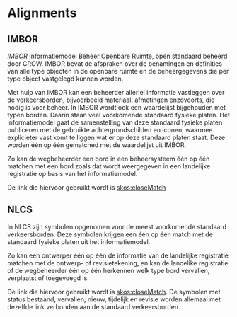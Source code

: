 # Alignments


## IMBOR

<dfn>IMBOR</dfn> Informatiemodel Beheer Openbare Ruimte, open standaard beheerd door CROW. IMBOR bevat de afspraken over de benamingen en definities van alle type objecten in de openbare ruimte en de beheergegevens die per type object vastgelegd kunnen worden.

Met hulp van IMBOR kan een beheerder allerlei informatie vastleggen over de verkeersborden, bijvoorbeeld materiaal, afmetingen enzovoorts, die nodig is voor beheer. In IMBOR wordt ook een waardelijst bijgehouden met typen borden. Daarin staan veel voorkomende standaard fysieke platen. 
Het informatiemodel gaat de samenstelling van deze standaard fysieke platen publiceren met de gebruikte achtergrondschilden en iconen, waarmee explicieter vast komt te liggen wat er op deze standaard platen staat. Deze worden één op één gematched met de waardelijst uit IMBOR. 

Zo kan de wegbeheerder een bord in een beheersysteem één op één matchen met een bord zoals dat wordt weergegeven in een landelijke registratie op basis van het informatiemodel.

De link die hiervoor gebruikt wordt is [skos:closeMatch](https://www.w3.org/2004/02/skos/core#closeMatch)

## NLCS
In NLCS zijn symbolen opgenomen voor de meest voorkomende standaard verkeersborden. Deze symbolen krijgen een één op één match met de standaard fysieke platen uit het informatiemodel.

Zo kan een ontwerper één op één de informatie van de landelijke registratie matchen met de ontwerp- of revisietekening, en kan de landelike registratie of de wegbeheerder één op één herkennen welk type bord vervallen, verplaatst of toegevoegd is.

De link die hiervoor gebruikt wordt is [skos:closeMatch](https://www.w3.org/2004/02/skos/core#closeMatch). De symbolen met status bestaand, vervallen, nieuw, tijdelijk en revisie worden allemaal met dezelfde link verbonden aan de standaard verkeersborden.